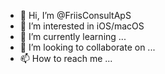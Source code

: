 - 👋 Hi, I’m @FriisConsultApS
- 👀 I’m interested in iOS/macOS
- 🌱 I’m currently learning ...
- 💞️ I’m looking to collaborate on ...
- 📫 How to reach me ...

<!---
FriisConsultApS/FriisConsultApS is a ✨ special ✨ repository because its `README.md` (this file) appears on your GitHub profile.
You can click the Preview link to take a look at your changes.
--->
